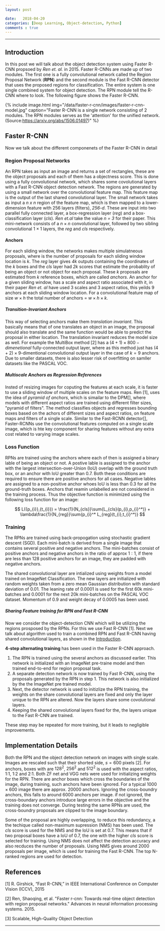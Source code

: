 ```yaml
---
layout: post

date:   2018-04-20 
categories: [Deep Learning, Object-detection, Python]
comments : true
---
```

<!-- for latex like math -->
<script type="text/x-mathjax-config">
MathJax.Hub.Config({
  tex2jax: {inlineMath: [['$','$'], ['\\(','\\)']]},
  processEscapes: true,
  Tex: { equationNumbers: { autoNumber: "AMS" } }
});
</script>
<script type="text/javascript" async
  src="https://cdnjs.cloudflare.com/ajax/libs/mathjax/2.7.1/MathJax.js?config=TeX-AMS_HTML">
</script>


<ul id="toc"></ul>

---

## Introduction

In this post we will talk about the object detection system using Faster R-CNN propsoed by _Ren et. al._ in 2015. Faster R-CNNs are made up of two modules. The first one is a fully convolutional network called the Region Proposal Network (**RPN**) and the second module is the Fast R-CNN detector that uses the proposed regions for classification. The entire system is one single combined system for object detection. The RPN module tell the R-CNN where to look. The following figure shows the Faster R-CNN.

{% include image.html
   img="/data/faster-r-cnn/images/faster-r-cnn-model.jpg"
   caption="Faster R-CNN is a single network consisting of 2 modules. The RPN modules serves as the 'attention' for the unified network. (Source:https://arxiv.org/abs/1506.01497)"
%}


## Faster R-CNN

Now we talk about the different componenets of the Faster R-CNN in detail

### Region Proposal Networks
An RPN takes as input an image and returns a set of rectangles, these are the object proposals and each of them has a objectness score. This is done using a fully convolutional network, which shares some covolutional layers with a Fast R-CNN object detection network. The regions are generated by using a small network over the convolutional feature map. This feature map is the output of the last shared convolutional layer. The small network takes as input a _n x n_ region of the feature map, which is then mapped to a lower-dimension feature with 256 layers (filters), _256-d_. These are input into two parallel fully connected layer, a box-regression layer (_reg_) and a box-classification layer (_cls_). _Ren et.al_ take the value _n = 3_ for their paper. This mini-network consists of a $n \times n$ convolutional layer, followed by two sibling convolutional $1 
\times 1$ layers, the _reg_ and _cls_ respectively. 

#### Anchors
For each sliding window, the networks makes multiple simulatneous proposals, where is the number of proposals for each sliding window location is _k_. The _reg_ layer gives _4k_ outputs containing the coordinates of the _k_ boxes and the _cls_ layer had _2k_ scores that estimate the probablity of being an object or not object for each proposal. These _k_ proposals are estimated from _k_ reference boxes, which are called _anchors_.  An anchor for a given sliding window, has a scale and aspect ratio associated with it, in their paper _Ren et. al_ have used 3 scales and 3 aspect ratios, this yeilds 9 anchors at each sliding window location. For a convolutional feature map of size $w \times h$ the total number of anchors = $w \times h \times k$.



##### Transition-Invariant Anchors
This way of selecting anchors make them _translation invariant_. This basically means that of one translates an object in an image, the proposal should also translate and the same function would be able to predict the proposal in either location. The translation invariant reduces the model size as well. For example the MultiBox method [2] has a $(4 + 1) \times 800-dimenetional$ fully-connected output layer, where as this method just has $(4 + 2) \times 9$-dimentional convolutional output layer in the case of $k=9$ anchors. Due to smaller datasets, there is also lesser risk of overfitting on samller datasets like the PASCAL VOC.

##### Multiscale Anchors as Regression References
Insted of resizing images for coputing the features at each scale, it is faster to use a sliding window of multiple scales on the feature maps. Ren [1], uses the idea of _pyramid of anchors_, which is simailar to the DPM[], where models with different aspect ratios are trained using different filter sizes, "pyramid of filters". The method classifies objects and regresses bounding boxes based on the achors of different sizes and aspect ratios, on feature maps and filters of a single scale. 
Similar to the Fast-RCNN detector[], Faster-RCNNs use the convolutional features computed on a single scale image, which is hte key component for sharing features without any extra cost related to varying image scales.

### Loss Function
RPNs are trained using the anchors where each of then is assigned a binary lable of being an object or not. A postive lable is assigned to the anchor with the largest intersection-over-Union (IoU) overlap with the ground truth box, or an anchor with IoU greater than 0.7. Both these conditions are required to ensure there are positive anchors for all cases. Negative lables are assigned to a non-positive anchor whoes IoU is less than 0.3 for all the ground-truth boxes. Anchors that reamin unlabelled are not considered in the training process. Thus the objective function is minimized using the following loss function for an image:

$$
L({p_{i}},{t_{i}}) = \frac{1}{N_{cls}}\sum{L_{cls}(p_{i},p_{i}^*)} + \lambda\frac{1}{N_{reg}}\sum{p_{i}^* L_{reg}(t_{i},t_{i}^*)}
$$

### Training 
The RPNs are trained using back-propogation using stochastic gradient descent (SGD).
Each mini-batch is derived from a single image that contains several positive and negative anchors. The mini-batches consist of positive anchors and negative anchors in the ratio of approx $1:1$, if there are less than 128 positive anchors for an image, they are padded with negative anchors.

The shared convolutional layer are intialized using weights from a model trained on ImageNet Classification. The new layers are initialized with random weights taken from a zero mean Gaussian distribution with standard deviation of 0.01. The leaning rate of 0.0001 is used for the first 60k mini-batches and 0.0001 for the next 20k mini-batches on the PASCAL VOC dataset. Momentum of 0.9 and weight decay of 0.0005 has been used.

##### Sharing Feature training for RPN and Fast R-CNN
Now we consider the object-detection CNN which will be utilizing the regions prosposed by the RPNs. For this we use Fast R-CNN [1]. Next we talk about algorithm used to train a combined RPN and Fast R-CNN having shared convolutional layers, as shown in the <a href="#introduction">Introduction</a>.

<!-- Following are some of the ways of training networks with shared layers:

(i) _Alternating training_: This method was used by Faster R-CNNs for all their experiments. In this method, we first train the RPN and use the proposals to train the Fast R-CNN. The weights from the network trained by Fast R-CNN is used to initialize RPN, and this process is iterated. -->

**4-step alternating training** has been used in the Faster R-CNN approach. 
1. The RPN is trained using the several anchors as discussed earlier. This network is initialized with an ImageNet pre-traine model and then trained end-to-end for region proposal task.
2. A separate detection network is now trained by Fast R-CNN, using the proposals generated by the RPN in step 1. This network is also initialized by the the ImageNet pre trained model. 
3. Next, the detector network is used to initizlize the RPN training, the weights on the share convolutional layers are fixed and only the layer unique to the RPN are altered.  Now the layers share some covolutional layers.
4. Keeping the shared convolutional layers fixed for the, the layers unique to the Fast R-CNN are trained.

These step may be repeated for more training, but it leads to negligible improvements.

## Implementation Details
Both the RPN and the object detection network on images with single scale.
Images are rescaled such that their shorted side, $s = 600$ pixels [2]. For anchors, boxes with are $128^2$, $256^2$ and $512^2$ is used with the aspect ratios, 1:1, 1:2 and 2:1. Both ZF net and VGG nets were used for initializing weights for the RPN.
There are anchor boxes which cross the boundaries of the image, during training, such anchors have been ignored. For a typical $1000 \times 600$ image there are approx. 20000 anchors. Ignoring the cross-boundry anchors, this falls to around 6000 anchors per image. if not ignored, the cross-boundary anchors introduce large errors in the objective and the training does not converge. During testing the same RPNs are used, the cross-boundry proposals are clipped to the image boundary.

Some of the proposal are highly overlapping, to reduce this redundancy, a the techique called non-maximum supression (NMS) has been used. The _cls_ score is used for the NMS and the IoU is set at 0.7. This means that if two proposal boxes have a IoU of 0.7, the one with the higher _cls_ score is selected for training. Using NMS does not affect the detection accuracy and also recduces the number of proposals. Using NMS gives around 2000 proposals per image, which is used for training the Fast R-CNN. The top N-ranked regions are used for detection.

<!-- 
## Experiments
### Experiments on PASCAL VOC
### Experiments on MS COCO
 -->





## References
 [1] R. Girshick, “Fast R-CNN,” in IEEE International Conference on Computer Vision (ICCV), 2015

 [2] Ren, Shaoqing, et al. "Faster r-cnn: Towards real-time object detection with region proposal networks." Advances in neural information processing systems. 2015.

 [3] Scalable, High-Quality Object Detection  

[paper]: https://arxiv.org/abs/1506.01497
[code]:  https://github.com/ShaoqingRen/faster_rcnn

---